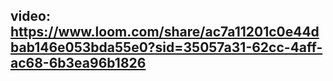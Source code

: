 ## video: https://www.loom.com/share/ac7a11201c0e44dbab146e053bda55e0?sid=35057a31-62cc-4aff-ac68-6b3ea96b1826